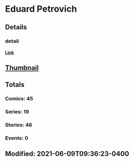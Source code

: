 # Eduard  Petrovich 
## Details
### detail
#### [Link](http://marvel.com/comics/creators/13531/eduard_petrovich?utm_campaign=apiRef&utm_source=225578a89fc76f3d20fbffda5d17a88d)
## [Thumbnail](http://i.annihil.us/u/prod/marvel/i/mg/b/40/image_not_available.jpg)
## Totals
### Comics: 45
### Series: 19
### Stories: 46
### Events: 0
## Modified: 2021-06-09T09:36:23-0400
